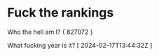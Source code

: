 # Fuck the rankings

Who the hell am I?
{ 827072 }

What fucking year is it?
[ 2024-02-17T13:44:32Z ]
